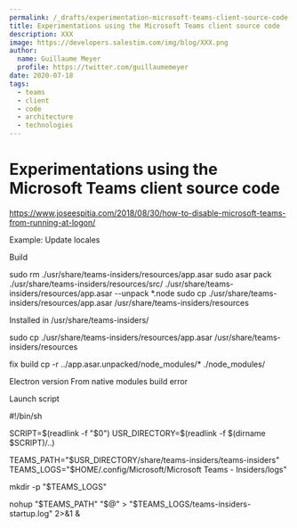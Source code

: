 ```yaml
---
permalink: /_drafts/experimentation-microsoft-teams-client-source-code
title: Experimentations using the Microsoft Teams client source code
description: XXX
image: https://developers.salestim.com/img/blog/XXX.png
author:
  name: Guillaume Meyer
  profile: https://twitter.com/guillaumemeyer
date: 2020-07-18
tags:
  - teams
  - client
  - code
  - architecture
  - technologies
---
```


# Experimentations using the Microsoft Teams client source code
<BlogHeadline />

https://www.joseespitia.com/2018/08/30/how-to-disable-microsoft-teams-from-running-at-logon/

Example: Update locales

Build

sudo rm ./usr/share/teams-insiders/resources/app.asar
sudo asar pack ./usr/share/teams-insiders/resources/src/ ./usr/share/teams-insiders/resources/app.asar --unpack *.node
sudo cp ./usr/share/teams-insiders/resources/app.asar /usr/share/teams-insiders/resources

Installed in 
/usr/share/teams-insiders/

sudo cp ./usr/share/teams-insiders/resources/app.asar /usr/share/teams-insiders/resources

fix build
cp -r ../app.asar.unpacked/node_modules/* ./node_modules/


Electron version
From native modules build error





Launch script

#!/bin/sh

SCRIPT=$(readlink -f "$0")
USR_DIRECTORY=$(readlink -f $(dirname $SCRIPT)/..)

TEAMS_PATH="$USR_DIRECTORY/share/teams-insiders/teams-insiders"
TEAMS_LOGS="$HOME/.config/Microsoft/Microsoft Teams - Insiders/logs"

mkdir -p "$TEAMS_LOGS"

nohup "$TEAMS_PATH" "$@" > "$TEAMS_LOGS/teams-insiders-startup.log" 2>&1 &




<Comments />
